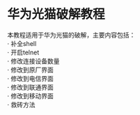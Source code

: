 # 华为光猫破解教程

本教程适用于华为光猫的破解，主要内容包括：<br>
· 补全shell<br>
· 开启telnet<br>
· 修改连接设备数量<br>
· 修改到原厂界面<br>
· 修改到电信界面<br>
· 修改到联通界面<br>
· 修改到移动界面<br>
· 救砖方法<br>
